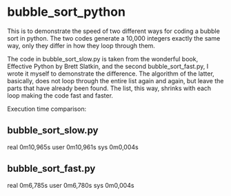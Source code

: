 # bubble_sort_python

This is to demonstrate the speed of two different ways for coding a bubble sort in python. The two codes generate a 10,000 integers exactly the same way, only they differ in how they loop through them. 

The code in bubble_sort_slow.py is taken from the wonderful book, Effective Python by Brett Slatkin, and the second bubble_sort_fast.py, I wrote it myself to demonstrate the difference. The algorithm of the latter, basically, does not loop through the entire list again and again, but leave the parts that have already been found. The list, this way, shrinks with each loop making the code fast and faster. 

Execution time comparison:

bubble_sort_slow.py
-------------------
real	0m10,965s
user	0m10,961s
sys	0m0,004s

bubble_sort_fast.py
-------------------
real	0m6,785s
user	0m6,780s
sys	0m0,004s

